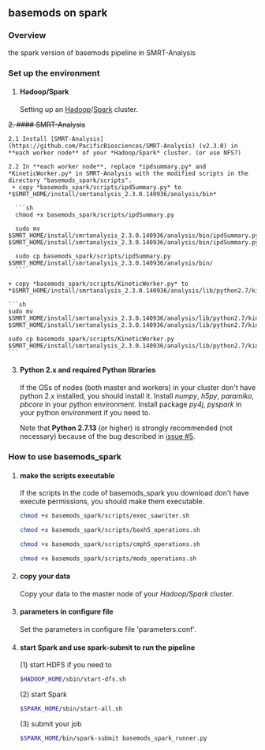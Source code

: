 ## basemods on spark

### Overview
the spark version of basemods pipeline in SMRT-Analysis

### Set up the environment
1. #### Hadoop/Spark

    Setting up an [Hadoop](http://hadoop.apache.org/)/[Spark](https://spark.apache.org/) cluster.

~~2. #### SMRT-Analysis~~

    2.1 Install [SMRT-Analysis](https://github.com/PacificBiosciences/SMRT-Analysis) (v2.3.0) in **each worker node** of your *Hadoop/Spark* cluster. (or use NFS?)
    
    2.2 In **each worker node**, replace *ipdsummary.py* and *KineticWorker.py* in SMRT-Analysis with the modified scripts in the directory "basemods_spark/scripts".
     + copy *basemods_spark/scripts/ipdSummary.py* to *$SMRT_HOME/install/smrtanalysis_2.3.0.140936/analysis/bin*

      ```sh
      chmod +x basemods_spark/scripts/ipdSummary.py
      
      sudo mv $SMRT_HOME/install/smrtanalysis_2.3.0.140936/analysis/bin/ipdSummary.py $SMRT_HOME/install/smrtanalysis_2.3.0.140936/analysis/bin/ipdSummary.py.bak
      
      sudo cp basemods_spark/scripts/ipdSummary.py $SMRT_HOME/install/smrtanalysis_2.3.0.140936/analysis/bin/
      ```

    + copy *basemods_spark/scripts/KineticWorker.py* to *$SMRT_HOME/install/smrtanalysis_2.3.0.140936/analysis/lib/python2.7/kineticsTools*
   
    ```sh
    sudo mv $SMRT_HOME/install/smrtanalysis_2.3.0.140936/analysis/lib/python2.7/kineticsTools/KineticWorker.py $SMRT_HOME/install/smrtanalysis_2.3.0.140936/analysis/lib/python2.7/kineticsTools/KineticWorker.py.bak
    
    sudo cp basemods_spark/scripts/KineticWorker.py $SMRT_HOME/install/smrtanalysis_2.3.0.140936/analysis/lib/python2.7/kineticsTools/
    ```

3. #### Python 2.x and required Python libraries

    If the OSs of nodes (both master and workers) in your cluster don't have python 2.x installed, you should install it. Install  *numpy*, *h5py*, *paramiko*, *pbcore* in your python environment. Install package *py4j*, *pyspark* in your python environment if you need to.
    
    Note that **Python 2.7.13** (or higher) is strongly recommended (not necessary) because of the bug described in [issue #5](https://github.com/PengNi/basemods_spark/issues/5). 


### How to use basemods_spark

1. #### make the scripts executable

    If the scripts in the code of basemods_spark you download don't have execute permissions, you should make them executable.
    
    ```sh
    chmod +x basemods_spark/scripts/exec_sawriter.sh
    
    chmod +x basemods_spark/scripts/baxh5_operations.sh
    
    chmod +x basemods_spark/scripts/cmph5_operations.sh
    
    chmod +x basemods_spark/scripts/mods_operations.sh
    ```

2. #### copy your data
    Copy your data to the master node of your *Hadoop/Spark* cluster.


3. #### parameters in configure file
    Set the parameters in configure file 'parameters.conf'.


4. #### start Spark and use spark-submit to run the pipeline

    (1) start HDFS if you need to

    ```sh
    $HADOOP_HOME/sbin/start-dfs.sh
    ```

    (2) start Spark
    ```sh
    $SPARK_HOME/sbin/start-all.sh
    ```

    (3) submit your job
    ```sh
    $SPARK_HOME/bin/spark-submit basemods_spark_runner.py
    ```
